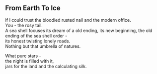 From Earth To Ice
-----------------
If I could trust the bloodied rusted nail and the modern office.  
You - the rosy tail.  
A sea shell focuses its dream of a old ending, its new beginning, the old ending of the sea shell order -  
its honest twisting lonely roads.  
Nothing but that umbrella of natures.  
  
What pure stars -  
the night is filled with it,  
jars for the land and the calculating silk.  
